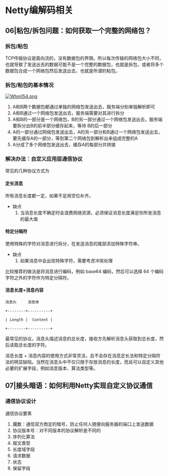 # Netty编解码相关



## 06|粘包/拆包问题：如何获取一个完整的网络包？

### 拆包/粘包

TCP传输协议是面向流的，没有数据包的界限。所以每次传输的网络包大小不同，也就导致了发送出去的数据可能不是一个完整的数据包，也就是拆包，或者将多个数据包合成一个网络包然后发送出去，也就是所谓的粘包。

### 拆包/粘包的基本情况

[![Whm154.png](https://z3.ax1x.com/2021/07/26/Whm154.png)](https://imgtu.com/i/Whm154)

1. A和B两个数据包都通过单独的网络包发送出去，服务端分别单独解析即可
2. A和B通过一个网络包发送出去，服务端需要对其进行拆分
3. A和B的一部分是一个网络包，B的另一部分通过一个网络包发送出去，服务端要拆分出B的前半部分缓存起来，等待
   B的后一部分
4. A的一部分通过网络包发送出去，A的另一部分和B通过一个网络包发送出去，要先缓存A的一部分，等到第二个网络包到解析出来组成完整的A
5. A分成了多个网络包发送出去，缓存A的每部分并拼接

### 解决办法：自定义应用层通信协议

常见的几种协议方式为

#### 定长消息

所有消息长度都一定，如果不足用空位补齐。

- 缺点
  1. 当消息长度不确定时会浪费网络资源，必须保证消息长度满足你所发消息的最大值

#### 特定分隔符

使用特殊的字符对消息进行拆分，在发送消息的尾部添加特殊字符串。

- 缺点
  1. 如果消息中会出现特殊字符，需要考虑冲突处理

比较推荐的做法是将消息进行编码，例如 base64 编码，然后可以选择 64 个编码字符之外的字符作为特定分隔符。



#### 消息长度+消息内容

```
消息头     消息体

+--------+----------+

| Length |  Content |

+--------+----------+

```

最常见的协议，消息头描述消息的总长度，接收方先解析消息头获取到总长度，然后读取总长度的字符。

消息长度 + 消息内容的使用方式非常灵活，且不会存在消息定长法和特定分隔符法的明显缺陷。当然在消息头中不仅只限于存放消息的长度，而且可以自定义其他必要的扩展字段，例如消息版本、算法类型等。



## 07|接头暗语：如何利用Netty实现自定义协议通信

### 通信协议设计

通信协议要素

1. 魔数：通信双方商定的暗号，防止任何人随便向服务器的端口上发送数据
2. 协议版本号：对不同版本的协议解析是不同的
3. 序列化算法
4. 报文类型
5. 长度域字段
6. 请求数据
7. 状态
8. 保留字段